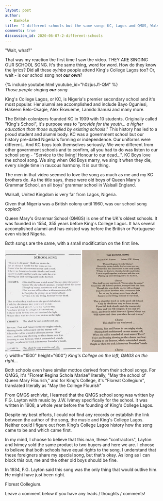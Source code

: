 ```yaml
---
layout: post
author:
  - Bankole
title: '2 different schools but the same song: KC, Lagos and QMGS, Walsall'
comments: true
discussion_id: 2020-06-07-2-different-schools
---
```


 

"Wait, what?"

That was my reaction the first time I saw the video. THEY ARE SINGING OUR SCHOOL SONG. It's the same thing, word for word. How do they know the lyrics? Did all these *oyinbo* people attend King's College Lagos too? Or, wait - is our school song not ***our own***?

{% include youtube.html youtube_id="h0zjusJ1-QM" %}<br>*Those people singing **our** song*

King's College Lagos, or KC, is Nigeria's premier secondary school and it's most popular. Her alumni are accomplished and include Bayo Ogunlesi, Hakeem Belo-Osagie, Alex Ekwueme, Lamido Sanusi and many more. 

The British colonizers founded KC in 1909 with 10 students. Originally called "King's School", it's purpose was to "*provide for the youth... a higher education than those supplied by existing schools*." This history has led to a proud student and alumni body. KC was a government school but our history pre-dated Nigeria's forming or independence. Our uniforms were different.. And KC boys took themselves seriously. We were different from other government schools and  to confirm, all you had to do was listen to our school song - "Service to the living\! Honour to our dead...".  KC Boys love the school song. We sing when Old Boys marry, we sing it when they die, every single time in raucous harmony. It is our thing.

The men in that video seemed to love the song as much as me and my KC brothers do. As the title says, these were old boys of Queen Mary's Grammar School, an all boys' grammar school in Walsall England. 

Walsall, United Kingdom is very far from Lagos, Nigeria.

Given that Nigeria was a British colony until 1960, was our school song copied? 

Queen Mary's Grammar School (QMGS) is one of the UK's oldest schools. It was founded in 1554, 355 years before King's College Lagos. It has several accomplished alumni and has existed way before the British or Portuguese even visited Nigeria. 

Both songs are the same, with a small modification on the first line. 

![](/uploads/school-songs.jpg){: width="1500" height="600"} *King's College on the left, QMGS on the right...* 

Both schools even have similar mottos derived from their school songs. For QMGS, it's "Floreat Regina Schola Mariae" literally, "May the school of Queen Mary Flourish," and for King's College, it's "Floreat Collegium", translated literally as "May the College Flourish"

From QMGS archivist, I learned that the QMGS school song was written by F.G. Layton  with music by J.W. Ivimey specifically for the school. It was written in 1908, a whole year before the founding of King's College Lagos. 

Despite my best efforts, I could not find any records or establish the link between the author of the song, the music and King's College Lagos. Neither could I figure out from King's College Lagos history how the song came to be and which came first. 

In my mind, I choose to believe that this man, these "contractors", Layton and Ivimey sold the same product to two buyers and here we are. I choose to believe that both schools have equal rights to the song. I understand that these foreigners share my special song, but that's okay. As long as I can block this out, me and the other old boys should be fine. 

In 1934, F.G. Layton said this song was the only thing that would outlive him. He might have just been right. 

Floreat Collegium. 

Leave a comment below if you have any leads / thoughts / comments\!
